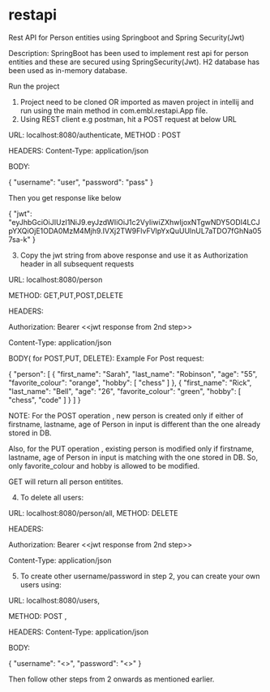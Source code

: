 # restapi
Rest API for Person entities using Springboot and Spring Security(Jwt)

Description: SpringBoot has been used to implement rest api for person entities and these are secured using SpringSecurity(Jwt).
H2 database has been used as in-memory database.

Run the project
1. Project need to be cloned OR imported as maven project in intellij and run using the main method in com.embl.restapi.App file.
2. Using REST client e.g postman, hit a POST request at below URL

URL: localhost:8080/authenticate, METHOD : POST

HEADERS:
Content-Type: application/json

BODY: 

{
	"username": "user",
	"password": "pass"
}

Then you get response like below

{
    "jwt": "eyJhbGciOiJIUzI1NiJ9.eyJzdWIiOiJ1c2VyIiwiZXhwIjoxNTgwNDY5ODI4LCJpYXQiOjE1ODA0MzM4Mjh9.IVXj2TW9FlvFVlpYxQuUUlnUL7aTDO7fGhNa057sa-k"
}

3. Copy the jwt string from above response and use it as Authorization header in
all subsequent requests

URL: localhost:8080/person

METHOD: GET,PUT,POST,DELETE

HEADERS:

Authorization: Bearer <<jwt response from 2nd step>>

Content-Type: application/json

BODY( for POST,PUT, DELETE):
Example For Post request:

{
    "person": [
        {
            "first_name": "Sarah",
            "last_name": "Robinson",
            "age": "55",
            "favorite_colour": "orange",
            "hobby": [
                "chess"
            ]
        },
        {
            "first_name": "Rick",
            "last_name": "Bell",
            "age": "26",
            "favorite_colour": "green",
            "hobby": [
                "chess", "code"
            ]
        }
    ]
}

NOTE: 
For the POST operation , new person is created only if either of firstname, lastname, age of Person in input is different than the one already stored in DB. 

Also, for the PUT operation , existing person is modified only if firstname, lastname, age of Person in input is matching with the one stored in DB. So, only favorite_colour and hobby is allowed to be modified.

GET will return all person entitites.

4. To delete all users:

URL: localhost:8080/person/all, METHOD: DELETE

HEADERS:

Authorization: Bearer <<jwt response from 2nd step>>

Content-Type: application/json

5. To create other username/password in step 2, you can create your own users using:

URL: localhost:8080/users, 

METHOD: POST ,

HEADERS:
Content-Type: application/json

BODY:

{
	"username": "<<new username>>",
	"password": "<<new password>>"
}
	
Then follow other steps from 2 onwards as mentioned earlier.
